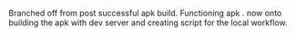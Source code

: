 Branched off from post successful apk build. Functioning apk . now onto building the apk with dev server and creating script for the local workflow.